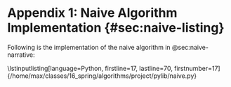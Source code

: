 # Appendix 1: Naive Algorithm Implementation {#sec:naive-listing}

Following is the implementation of the naive algorithm in @sec:naive-narrative:

\lstinputlisting[language=Python, firstline=17, lastline=70, firstnumber=17]{/home/max/classes/16_spring/algorithms/project/pylib/naive.py}



